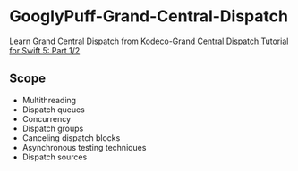 # GooglyPuff-Grand-Central-Dispatch

Learn Grand Central Dispatch from [Kodeco-Grand Central Dispatch Tutorial for Swift 5: Part 1/2](https://www.kodeco.com/28540615-grand-central-dispatch-tutorial-for-swift-5-part-1-2)

## Scope

- Multithreading
- Dispatch queues
- Concurrency
- Dispatch groups
- Canceling dispatch blocks
- Asynchronous testing techniques
- Dispatch sources
